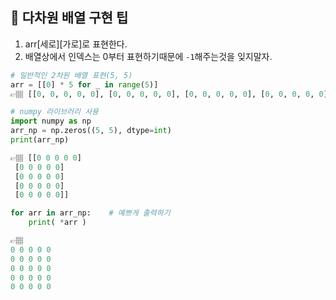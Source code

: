 ## 📍 다차원 배열 구현 팁
1. arr[세로][가로]로 표현한다.
2. 배열상에서 인덱스는 0부터 표현하기때문에 `-1`해주는것을 잊지말자.

```python
# 일반적인 2차원 배열 표현(5, 5)
arr = [[0] * 5 for _ in range(5)]
👉🏽 [[0, 0, 0, 0, 0], [0, 0, 0, 0, 0], [0, 0, 0, 0, 0], [0, 0, 0, 0, 0], [0, 0, 0, 0, 0]]

# numpy 라이브러리 사용
import numpy as np
arr_np = np.zeros((5, 5), dtype=int)
print(arr_np)

👉🏽 [[0 0 0 0 0]
 [0 0 0 0 0]
 [0 0 0 0 0]
 [0 0 0 0 0]
 [0 0 0 0 0]]

for arr in arr_np:    # 예쁘게 출력하기
    print( *arr )

👉🏽
0 0 0 0 0
0 0 0 0 0
0 0 0 0 0
0 0 0 0 0
0 0 0 0 0
```
